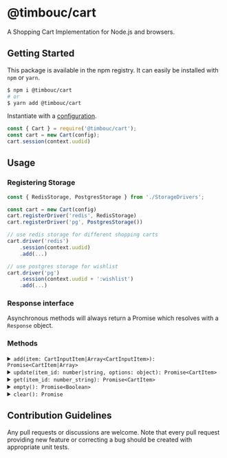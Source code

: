# @timbouc/cart

A Shopping Cart Implementation for Node.js and browsers.



## Getting Started

This package is available in the npm registry.
It can easily be installed with `npm` or `yarn`.

```bash
$ npm i @timbouc/cart
# or
$ yarn add @timbouc/cart
```

Instantiate with a [configuration](examples/config.ts).

```javascript
const { Cart } = require('@timbouc/cart');
const cart = new Cart(config);
cart.session(context.uudid)
```





## Usage

### Registering Storage

```typescript
const { RedisStorage, PostgresStorage } from './StorageDrivers';

const cart = new Cart(config)
cart.registerDriver('redis', RedisStorage)
cart.registerDriver('pg', PostgresStorage())

// use redis storage for different shopping carts
cart.driver('redis')
    .session(context.uudid)
	.add(...)

// use postgres storage for wishlist
cart.driver('pg')
    .session(context.uudid + ':wishlist')
	.add(...)
```



### Response interface

Asynchronous methods will always return a Promise which resolves with a `Response`
object.



### Methods

<details>
<summary markdown="span"><code>add(item: CartInputItem|Array&lt;CartInputItem&gt;): Promise&lt;CartItem|Array<CartItem>&gt;</code></summary>

This method will append the content to the file at the location.
If the file doesn't exist yet, it will be created.

```javascript
// add one item to cart
const item = await cart.add({
    id: product.id,
    name: product.name,
    price: product.price,
    quantity: 3, // defaults to one
    options: options as Array<CartItemOption>,
})

// add multiple items to cart
const [item1, item2] = await cart.add([
    {
        id: product1.id,
        name: product1.name,
        price: product1.price,
        options: [{
            name: "Color",
            value: "pink",
        }]
    },
    {
        id: product2.id,
        name: product2.name,
        price: product2.price,
    },
])
```

</details>

<details>
<summary markdown="span"><code>update(item_id: number|string, options: object): Promise&lt;CartItem&gt;</code></summary>

```typescript
// new item price, price can also be a string format like so: '98.67'
cart.update(456, {
    name: 'New Item Name',
    price: 99.99,
});


// update a product's quantity
cart.update(456, {
    quantity: 2, // if the current product has a quantity of 4, another 2 will be added so this will result to 6
});

// update a product by reducing its quantity
cart.update(456, {
    quantity: -1, // if the current product has a quantity of 4, another 2 will be subtracted so this will result to 3
});

// NOTE: as you can see by default, the quantity update is relative to its current value
// to totally replace the quantity instead of incrementing or decrementing its current quantity value
// pass an array in quantity
cart.update(456, {
    quantity: {
        relative: false,
        value: 5
    }
});
```

</details>

<details>
<summary markdown="span"><code>get(item_id: number_string): Promise&lt;CartItem&gt;</code></summary>


```javascript
const item = await cart.get(item_id);
```

</details>

<details>
<summary markdown="span"><code>empty(): Promise&lt;Boolean&gt;</code></summary>


```javascript
await cart.empty()
```

</details>

<details>
<summary markdown="span"><code>clear(): Promise</code></summary>

```javascript
await cart.clear()
```

</details>

## Contribution Guidelines

Any pull requests or discussions are welcome.
Note that every pull request providing new feature or correcting a bug should be created with appropriate unit tests.
